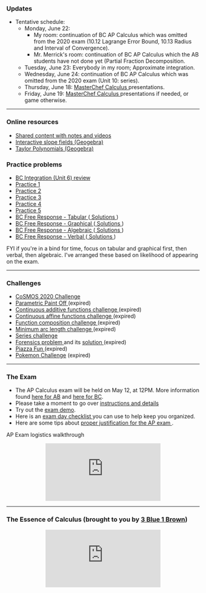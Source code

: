 ### Updates
* Tentative schedule:
  * Monday, June 22: 
    * My room: continuation of BC AP Calculus which was omitted from the 2020 exam (10.12 Lagrange Error Bound, 10.13 Radius and Interval of Convergence).
    * Mr. Merrick's room: continuation of BC AP Calculus which the AB students have not done yet (Partial Fraction Decomposition.
   * Tuesday, June 23: Everybody in my room; Approximate integration.
   * Wednesday, June 24: continuation of BC AP Calculus which was omitted from the 2020 exam (Unit 10: series).
   * Thursday, June 18: <a href="https://merrickmath.github.io/Merrickmath.github.io-MasterChefCalc/"> MasterChef Calculus </a> presentations.
   * Friday, June 19: <a href="https://merrickmath.github.io/Merrickmath.github.io-MasterChefCalc/"> MasterChef Calculus </a> presentations if needed, or game otherwise.

---

### Online resources

* <a href="https://drive.google.com/drive/folders/1ekaLMvkDQc4mT82x0QFs_Nmo8b33312p?usp=sharing"> Shared content with notes and videos </a>
* [Interactive slope fields (Geogebra)](SlopeFields.md)
* <a href="https://www.geogebra.org/m/s9SkCsvC"> Taylor Polynomials (Geogebra) </a>

### Practice problems

* <a href="https://vchan2.github.io/Calculus/Unit%206%20-%20FRQ%20Review.pdf"> BC Integration (Unit 6) review </a>
* <a href="https://merrickmath.github.io/Calculus/Notes/practice1.pdf"> Practice 1 </a>
* <a href="https://merrickmath.github.io/Calculus/Notes/practice2.pdf"> Practice 2 </a>
* <a href="https://merrickmath.github.io/Calculus/Notes/practice3.pdf"> Practice 3 </a>
* <a href="https://merrickmath.github.io/Calculus/Notes/practice4.pdf"> Practice 4 </a>
* <a href="https://merrickmath.github.io/Calculus/Notes/practice5.pdf"> Practice 5 </a>
* <a href="https://vchan2.github.io/Calculus/Review/Day%2024%20-%20FR%20Problem%20Stems%20-%20Tabular.pdf"> BC Free Response - Tabular </a> (<a href="https://vchan2.github.io/Calculus/Review/Day%2024%20-%20FR%20Problem%20Stems%20-%20Tabular%20Solutions.pdf"> Solutions </a>)
* <a href="https://vchan2.github.io/Calculus/Review/Day%2025%20-%20FR%20Problem%20Stems%20-%20Graphical.pdf"> BC Free Response - Graphical </a> (<a href="https://vchan2.github.io/Calculus/Review/Day%2025%20-%20FR%20Problem%20Stems%20-%20Graphical%20Solutions.pdf"> Solutions </a>)
* <a href="https://vchan2.github.io/Calculus/Review/Day%2026%20-%20FR%20Problem%20Stems%20-%20Algebraic.pdf"> BC Free Response - Algebraic </a> (<a href="https://vchan2.github.io/Calculus/Review/Day%2026%20-%20FR%20Problem%20Stems%20-%20Algebraic%20Solutions.pdf"> Solutions </a>)
* <a href="https://vchan2.github.io/Calculus/Review/Day%2027%20-%20FR%20Problem%20Stems%20-%20Verbal.pdf"> BC Free Response - Verbal </a> (<a href="https://vchan2.github.io/Calculus/Review/Day%2027%20-%20FR%20Problem%20Stems%20-%20Verbal%20Solutions.pdf"> Solutions </a>)

FYI if you're in a bind for time, focus on tabular and graphical first, then verbal, then algebraic. I've arranged these based on likelihood of appearing on the exam.

---

### Challenges 

* <a href="https://vincentchan02.wixsite.com/cosmospuzzle"> CoSMOS 2020 Challenge</a> 
* <a href="https://merrickmath.github.io/Calculus/Projects/Paintoff.pdf"> Parametric Paint Off </a> (expired)
* <a href="https://vchan2.github.io/Calculus/Projects/continuous_additive_functions.pdf"> Continuous additive functions challenge </a> (expired)
* <a href="https://vchan2.github.io/Calculus/Projects/continuous_affine_functions.pdf"> Continuous affine functions challenge </a> (expired)
* <a href="https://vchan2.github.io/Calculus/Projects/function_composition.pdf"> Function composition challenge </a> (expired)
* <a href="https://vchan2.github.io/Calculus/Projects/minimum_arc_length.pdf"> Minimum arc length challenge </a> (expired)
* <a href="https://vchan2.github.io/Calculus/series.pdf"> Series challenge </a>
* <a href="https://vchan2.github.io/Calculus/Forensics.pdf"> Forensics problem </a> and its <a href="https://vchan2.github.io/Calculus/Forensics_soln.pdf"> solution </a> (expired)
* <a href="https://MerrickMath.github.io/Calculus/Projects/PiazzaFun.pdf"> Piazza Fun </a> (expired)
* <a href="https://MerrickMath.github.io/MerrickMath.github.io-PokemonChallenge/"> Pokemon Challenge</a> (expired)

---

### The Exam
* The AP Calculus exam will be held on May 12, at 12PM. More information found <a href="https://vchan2.github.io/Calculus/ABCalculusexam2020.pdf"> here for AB</a> and <a href="https://vchan2.github.io/Calculus/BCCalculusexam2020.pdf"> here for BC</a>. 
* Please take a moment to go over <a href="https://vchan2.github.io/Calculus/ap-testing-guide-2020.pdf"> instructions and details</a>
* Try out the <a href="https://ap2020examdemo.collegeboard.org/?excmpid=mtg638-2-gd"> exam demo</a>.
* Here is an <a href="https://vchan2.github.io/Calculus/ap-student-exam-day-checklist.pdf"> exam day checklist </a> you can use to help keep you organized.
* Here are some tips about <a href="https://vchan2.github.io/Calculus/justifications%20on%20the%20exam.pdf"> proper justification for the AP exam </a>.

AP Exam logistics walkthrough
<p align="center"> 
  <iframe src="https://www.youtube.com/embed/qHZ2zpqlZNE" frameborder="0" allow="accelerometer; autoplay; encrypted-media; gyroscope; picture-in-picture" allowfullscreen class="vid"></iframe> </p>

---

### The Essence of Calculus (brought to you by <a href="https://www.youtube.com/channel/UCYO_jab_esuFRV4b17AJtAw"> 3 Blue 1 Brown</a>)
<p align="center"> 
  <iframe src="https://www.youtube.com/embed/WUvTyaaNkzM" frameborder="0" allow="accelerometer; autoplay; encrypted-media; gyroscope; picture-in-picture" allowfullscreen class="vid"></iframe> </p>

